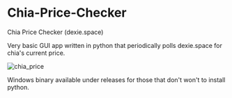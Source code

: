 # Chia-Price-Checker
Chia Price Checker (dexie.space)

Very basic GUI app written in python that periodically polls dexie.space for chia's current price.


![chia_price](https://user-images.githubusercontent.com/9889229/218196337-16a416ae-48fa-4e7b-b153-753d81edc45c.gif)


Windows binary available under releases for those that don't won't to install python.
